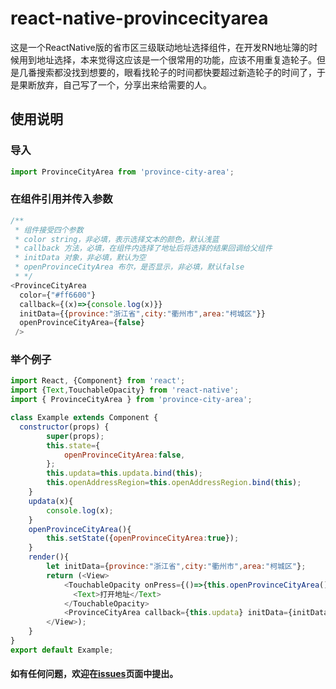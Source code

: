 # react-native-provincecityarea

这是一个ReactNative版的省市区三级联动地址选择组件，在开发RN地址簿的时候用到地址选择，本来觉得这应该是一个很常用的功能，应该不用重复造轮子。但是几番搜索都没找到想要的，眼看找轮子的时间都快要超过新造轮子的时间了，于是果断放弃，自己写了一个，分享出来给需要的人。

## 使用说明

### 导入 

```javascript
import ProvinceCityArea from 'province-city-area';
```

### 在组件引用并传入参数
```javascript
/**
 * 组件接受四个参数
 * color string，非必填，表示选择文本的颜色，默认浅蓝
 * callback 方法，必填，在组件内选择了地址后将选择的结果回调给父组件
 * initData 对象，非必填，默认为空
 * openProvinceCityArea 布尔，是否显示，非必填，默认false
 * */
<ProvinceCityArea
  color={"#ff6600"}
  callback={(x)=>{console.log(x)}}
  initData={{province:"浙江省",city:"衢州市",area:"柯城区"}}
  openProvinceCityArea={false}
 />
```

### 举个例子
  
```javascript  
import React, {Component} from 'react';
import {Text,TouchableOpacity} from 'react-native';
import { ProvinceCityArea } from 'province-city-area';

class Example extends Component {
  constructor(props) {
        super(props);
        this.state={
            openProvinceCityArea:false,
        };
        this.updata=this.updata.bind(this);
        this.openAddressRegion=this.openAddressRegion.bind(this);
    }
    updata(x){
        console.log(x);
    }
    openProvinceCityArea(){
        this.setState({openProvinceCityArea:true});
    }
    render(){
        let initData={province:"浙江省",city:"衢州市",area:"柯城区"};
        return (<View>
            <TouchableOpacity onPress={()=>{this.openProvinceCityArea()}}>
              <Text>打开地址</Text>
            </TouchableOpacity>
            <ProvinceCityArea callback={this.updata} initData={initData} openProvinceCityArea={this.state.openProvinceCityArea} />
        </View>);
    }
}
export default Example;
```

#### 如有任何问题，欢迎在[issues](https://github.com/sunalwaysrise/province-city-area-cn/issues)页面中提出。

